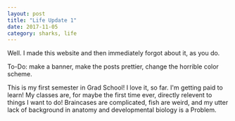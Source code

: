 ```yaml
---
layout: post
title: "Life Update 1"
date: 2017-11-05
category: sharks, life
---
```


Well.
I made this website and then immediately forgot about it, as you do.

To-Do:  make a banner, make the posts prettier, change the horrible color scheme.

This is my first semester in Grad School! 
I love it, so far. I'm getting paid to learn! My classes are, for maybe the first time ever, directly relevent to things I want to do!
Braincases are complicated, fish are weird, and my utter lack of background in anatomy and developmental biology is a Problem.
